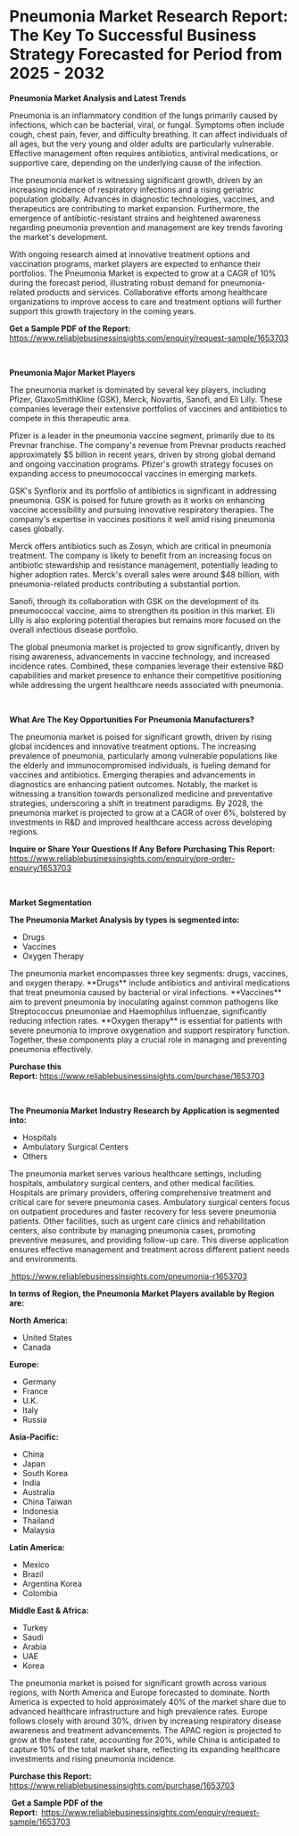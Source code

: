 <p><h1>Pneumonia Market Research Report: The Key To Successful Business Strategy Forecasted for Period from 2025 - 2032</h1></p><p><strong>Pneumonia Market Analysis and Latest Trends</strong></p>
<p><p>Pneumonia is an inflammatory condition of the lungs primarily caused by infections, which can be bacterial, viral, or fungal. Symptoms often include cough, chest pain, fever, and difficulty breathing. It can affect individuals of all ages, but the very young and older adults are particularly vulnerable. Effective management often requires antibiotics, antiviral medications, or supportive care, depending on the underlying cause of the infection.</p><p>The pneumonia market is witnessing significant growth, driven by an increasing incidence of respiratory infections and a rising geriatric population globally. Advances in diagnostic technologies, vaccines, and therapeutics are contributing to market expansion. Furthermore, the emergence of antibiotic-resistant strains and heightened awareness regarding pneumonia prevention and management are key trends favoring the market's development.</p><p>With ongoing research aimed at innovative treatment options and vaccination programs, market players are expected to enhance their portfolios. The Pneumonia Market is expected to grow at a CAGR of 10% during the forecast period, illustrating robust demand for pneumonia-related products and services. Collaborative efforts among healthcare organizations to improve access to care and treatment options will further support this growth trajectory in the coming years.</p></p>
<p><strong>Get a Sample PDF of the Report:&nbsp;</strong> <a href="https://www.reliablebusinessinsights.com/enquiry/request-sample/1653703?utm_campaign=2306&utm_medium=2&utm_source=Github&utm_content=ia&utm_term=18042025&utm_id=pneumonia">https://www.reliablebusinessinsights.com/enquiry/request-sample/1653703</a></p>
<p>&nbsp;</p>
<p><strong>Pneumonia Major Market Players</strong></p>
<p><p>The pneumonia market is dominated by several key players, including Pfizer, GlaxoSmithKline (GSK), Merck, Novartis, Sanofi, and Eli Lilly. These companies leverage their extensive portfolios of vaccines and antibiotics to compete in this therapeutic area.</p><p>Pfizer is a leader in the pneumonia vaccine segment, primarily due to its Prevnar franchise. The company's revenue from Prevnar products reached approximately $5 billion in recent years, driven by strong global demand and ongoing vaccination programs. Pfizer's growth strategy focuses on expanding access to pneumococcal vaccines in emerging markets.</p><p>GSK's Synflorix and its portfolio of antibiotics is significant in addressing pneumonia. GSK is poised for future growth as it works on enhancing vaccine accessibility and pursuing innovative respiratory therapies. The company's expertise in vaccines positions it well amid rising pneumonia cases globally.</p><p>Merck offers antibiotics such as Zosyn, which are critical in pneumonia treatment. The company is likely to benefit from an increasing focus on antibiotic stewardship and resistance management, potentially leading to higher adoption rates. Merck's overall sales were around $48 billion, with pneumonia-related products contributing a substantial portion.</p><p>Sanofi, through its collaboration with GSK on the development of its pneumococcal vaccine, aims to strengthen its position in this market. Eli Lilly is also exploring potential therapies but remains more focused on the overall infectious disease portfolio.</p><p>The global pneumonia market is projected to grow significantly, driven by rising awareness, advancements in vaccine technology, and increased incidence rates. Combined, these companies leverage their extensive R&D capabilities and market presence to enhance their competitive positioning while addressing the urgent healthcare needs associated with pneumonia.</p></p>
<p>&nbsp;</p>
<p><strong>What Are The Key Opportunities For Pneumonia Manufacturers?</strong></p>
<p><p>The pneumonia market is poised for significant growth, driven by rising global incidences and innovative treatment options. The increasing prevalence of pneumonia, particularly among vulnerable populations like the elderly and immunocompromised individuals, is fueling demand for vaccines and antibiotics. Emerging therapies and advancements in diagnostics are enhancing patient outcomes. Notably, the market is witnessing a transition towards personalized medicine and preventative strategies, underscoring a shift in treatment paradigms. By 2028, the pneumonia market is projected to grow at a CAGR of over 6%, bolstered by investments in R&D and improved healthcare access across developing regions.</p></p>
<p><strong>Inquire or Share Your Questions If Any Before Purchasing This Report:</strong> <a href="https://www.reliablebusinessinsights.com/enquiry/pre-order-enquiry/1653703?utm_campaign=2306&utm_medium=2&utm_source=Github&utm_content=ia&utm_term=18042025&utm_id=pneumonia">https://www.reliablebusinessinsights.com/enquiry/pre-order-enquiry/1653703</a></p>
<p>&nbsp;</p>
<p><strong>Market Segmentation</strong></p>
<p><strong>The Pneumonia Market Analysis by types is segmented into:</strong></p>
<p><ul><li>Drugs</li><li>Vaccines</li><li>Oxygen Therapy</li></ul></p>
<p><p>The pneumonia market encompasses three key segments: drugs, vaccines, and oxygen therapy. **Drugs** include antibiotics and antiviral medications that treat pneumonia caused by bacterial or viral infections. **Vaccines** aim to prevent pneumonia by inoculating against common pathogens like Streptococcus pneumoniae and Haemophilus influenzae, significantly reducing infection rates. **Oxygen therapy** is essential for patients with severe pneumonia to improve oxygenation and support respiratory function. Together, these components play a crucial role in managing and preventing pneumonia effectively.</p></p>
<p><strong>Purchase this Report:&nbsp;</strong><a href="https://www.reliablebusinessinsights.com/purchase/1653703?utm_campaign=2306&utm_medium=2&utm_source=Github&utm_content=ia&utm_term=18042025&utm_id=pneumonia">https://www.reliablebusinessinsights.com/purchase/1653703</a></p>
<p>&nbsp;</p>
<p><strong>The Pneumonia Market Industry Research by Application is segmented into:</strong></p>
<p><ul><li>Hospitals</li><li>Ambulatory Surgical Centers</li><li>Others</li></ul></p>
<p><p>The pneumonia market serves various healthcare settings, including hospitals, ambulatory surgical centers, and other medical facilities. Hospitals are primary providers, offering comprehensive treatment and critical care for severe pneumonia cases. Ambulatory surgical centers focus on outpatient procedures and faster recovery for less severe pneumonia patients. Other facilities, such as urgent care clinics and rehabilitation centers, also contribute by managing pneumonia cases, promoting preventive measures, and providing follow-up care. This diverse application ensures effective management and treatment across different patient needs and environments.</p></p>
<p><a href="https://www.reliablebusinessinsights.com/pneumonia-r1653703?utm_campaign=2306&utm_medium=2&utm_source=Github&utm_content=ia&utm_term=18042025&utm_id=pneumonia">&nbsp;https://www.reliablebusinessinsights.com/pneumonia-r1653703</a></p>
<p><strong>In terms of Region, the Pneumonia Market Players available by Region are:</strong></p>
<p>
    <p> <strong> North America: </strong>
        <ul>
            <li>United States</li>
            <li>Canada</li>
        </ul>
        </p> 
    <p> <strong> Europe: </strong>
        <ul>
            <li>Germany</li>
            <li>France</li>
            <li>U.K.</li>
            <li>Italy</li>
            <li>Russia</li>
        </ul>
        </p> 
    <p> <strong> Asia-Pacific: </strong>
        <ul>
            <li>China</li>
            <li>Japan</li>
            <li>South Korea</li>
            <li>India</li>
            <li>Australia</li>
            <li>China Taiwan</li>
            <li>Indonesia</li>
            <li>Thailand</li>
            <li>Malaysia</li>
        </ul>
        </p> 
    <p> <strong> Latin America: </strong>
        <ul>
            <li>Mexico</li>
            <li>Brazil</li>
            <li>Argentina Korea</li>
            <li>Colombia</li>
        </ul>
        </p> 
    <p> <strong> Middle East & Africa: </strong>
        <ul>
            <li>Turkey</li>
            <li>Saudi</li>
            <li>Arabia</li>
            <li>UAE</li>
            <li>Korea</li>
        </ul>
    </p>
    </p>
<p><p>The pneumonia market is poised for significant growth across various regions, with North America and Europe forecasted to dominate. North America is expected to hold approximately 40% of the market share due to advanced healthcare infrastructure and high prevalence rates. Europe follows closely with around 30%, driven by increasing respiratory disease awareness and treatment advancements. The APAC region is projected to grow at the fastest rate, accounting for 20%, while China is anticipated to capture 10% of the total market share, reflecting its expanding healthcare investments and rising pneumonia incidence.</p></p>
<p><strong>Purchase this Report: </strong><a href="https://www.reliablebusinessinsights.com/purchase/1653703?utm_campaign=2306&utm_medium=2&utm_source=Github&utm_content=ia&utm_term=18042025&utm_id=pneumonia">https://www.reliablebusinessinsights.com/purchase/1653703</a></p>
<p>&nbsp;<strong>Get a Sample PDF of the Report:&nbsp;&nbsp;</strong><a href="https://www.reliablebusinessinsights.com/enquiry/request-sample/1653703?utm_campaign=2306&utm_medium=2&utm_source=Github&utm_content=ia&utm_term=18042025&utm_id=pneumonia">https://www.reliablebusinessinsights.com/enquiry/request-sample/1653703</a></p>
<p><strong></strong></p>
<p><p></p><p></p><p></p></p>